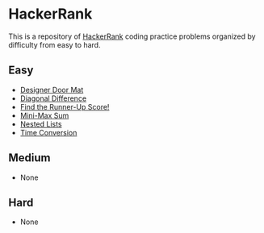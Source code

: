 # HackerRank

This is a repository of [HackerRank](https://www.hackerrank.com) coding practice problems organized by difficulty from easy to hard.

## Easy
- [Designer Door Mat](./Easy/designer_door_mat.md)
- [Diagonal Difference](./Easy/diagonal_difference.md)
- [Find the Runner-Up Score!](./Easy/runnerUp_score.md)
- [Mini-Max Sum](./Easy/mini_max_sum.md)
- [Nested Lists](./Easy/nested_lists.md)
- [Time Conversion](./Easy/time_conversion.md)

## Medium
- None

## Hard
- None
